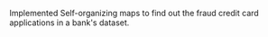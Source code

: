 Implemented Self-organizing maps to find out the fraud credit card applications in a bank's dataset.